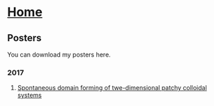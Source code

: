# [Home](/)
## Posters
You can download my posters here.

### 2017
1. [Spontaneous domain forming of twe-dimensional patchy colloidal systems](https://www.jianguoyun.com/p/DY-nwTsQ83sYppIw)
